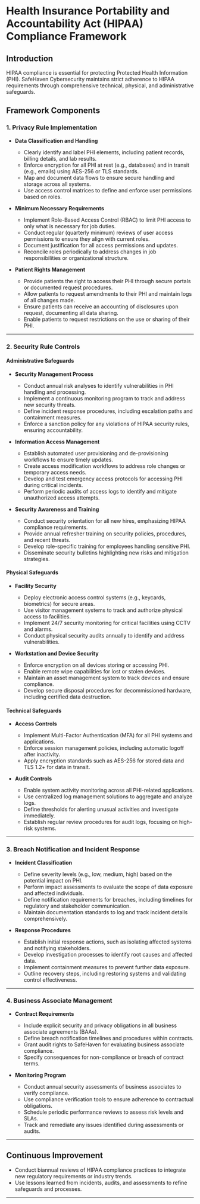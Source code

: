 # Health Insurance Portability and Accountability Act (HIPAA) Compliance Framework

## Introduction
HIPAA compliance is essential for protecting Protected Health Information (PHI). SafeHaven Cybersecurity maintains strict adherence to HIPAA requirements through comprehensive technical, physical, and administrative safeguards.

## Framework Components

### 1. Privacy Rule Implementation
- **Data Classification and Handling**
  * Clearly identify and label PHI elements, including patient records, billing details, and lab results.
  * Enforce encryption for all PHI at rest (e.g., databases) and in transit (e.g., emails) using AES-256 or TLS standards.
  * Map and document data flows to ensure secure handling and storage across all systems.
  * Use access control matrices to define and enforce user permissions based on roles.

- **Minimum Necessary Requirements**
  * Implement Role-Based Access Control (RBAC) to limit PHI access to only what is necessary for job duties.
  * Conduct regular (quarterly minimum) reviews of user access permissions to ensure they align with current roles.
  * Document justification for all access permissions and updates.
  * Reconcile roles periodically to address changes in job responsibilities or organizational structure.

- **Patient Rights Management**
  * Provide patients the right to access their PHI through secure portals or documented request procedures.
  * Allow patients to request amendments to their PHI and maintain logs of all changes made.
  * Ensure patients can receive an accounting of disclosures upon request, documenting all data sharing.
  * Enable patients to request restrictions on the use or sharing of their PHI.

---

### 2. Security Rule Controls

#### Administrative Safeguards
- **Security Management Process**
  * Conduct annual risk analyses to identify vulnerabilities in PHI handling and processing.
  * Implement a continuous monitoring program to track and address new security threats.
  * Define incident response procedures, including escalation paths and containment measures.
  * Enforce a sanction policy for any violations of HIPAA security rules, ensuring accountability.

- **Information Access Management**
  * Establish automated user provisioning and de-provisioning workflows to ensure timely updates.
  * Create access modification workflows to address role changes or temporary access needs.
  * Develop and test emergency access protocols for accessing PHI during critical incidents.
  * Perform periodic audits of access logs to identify and mitigate unauthorized access attempts.

- **Security Awareness and Training**
  * Conduct security orientation for all new hires, emphasizing HIPAA compliance requirements.
  * Provide annual refresher training on security policies, procedures, and recent threats.
  * Develop role-specific training for employees handling sensitive PHI.
  * Disseminate security bulletins highlighting new risks and mitigation strategies.

#### Physical Safeguards
- **Facility Security**
  * Deploy electronic access control systems (e.g., keycards, biometrics) for secure areas.
  * Use visitor management systems to track and authorize physical access to facilities.
  * Implement 24/7 security monitoring for critical facilities using CCTV and alarms.
  * Conduct physical security audits annually to identify and address vulnerabilities.

- **Workstation and Device Security**
  * Enforce encryption on all devices storing or accessing PHI.
  * Enable remote wipe capabilities for lost or stolen devices.
  * Maintain an asset management system to track devices and ensure compliance.
  * Develop secure disposal procedures for decommissioned hardware, including certified data destruction.

#### Technical Safeguards
- **Access Controls**
  * Implement Multi-Factor Authentication (MFA) for all PHI systems and applications.
  * Enforce session management policies, including automatic logoff after inactivity.
  * Apply encryption standards such as AES-256 for stored data and TLS 1.2+ for data in transit.

- **Audit Controls**
  * Enable system activity monitoring across all PHI-related applications.
  * Use centralized log management solutions to aggregate and analyze logs.
  * Define thresholds for alerting unusual activities and investigate immediately.
  * Establish regular review procedures for audit logs, focusing on high-risk systems.

---

### 3. Breach Notification and Incident Response
- **Incident Classification**
  * Define severity levels (e.g., low, medium, high) based on the potential impact on PHI.
  * Perform impact assessments to evaluate the scope of data exposure and affected individuals.
  * Define notification requirements for breaches, including timelines for regulatory and stakeholder communication.
  * Maintain documentation standards to log and track incident details comprehensively.

- **Response Procedures**
  * Establish initial response actions, such as isolating affected systems and notifying stakeholders.
  * Develop investigation processes to identify root causes and affected data.
  * Implement containment measures to prevent further data exposure.
  * Outline recovery steps, including restoring systems and validating control effectiveness.

---

### 4. Business Associate Management
- **Contract Requirements**
  * Include explicit security and privacy obligations in all business associate agreements (BAAs).
  * Define breach notification timelines and procedures within contracts.
  * Grant audit rights to SafeHaven for evaluating business associate compliance.
  * Specify consequences for non-compliance or breach of contract terms.

- **Monitoring Program**
  * Conduct annual security assessments of business associates to verify compliance.
  * Use compliance verification tools to ensure adherence to contractual obligations.
  * Schedule periodic performance reviews to assess risk levels and SLAs.
  * Track and remediate any issues identified during assessments or audits.

---

## Continuous Improvement
- Conduct biannual reviews of HIPAA compliance practices to integrate new regulatory requirements or industry trends.
- Use lessons learned from incidents, audits, and assessments to refine safeguards and processes.

---
